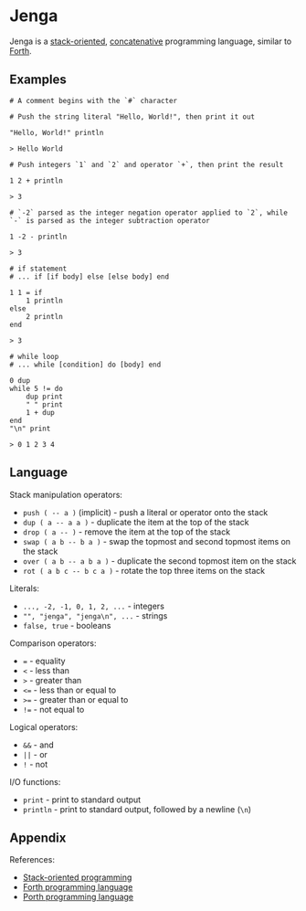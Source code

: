 # Jenga

Jenga is a [stack-oriented](https://en.wikipedia.org/wiki/Stack-oriented_programming), [concatenative](https://en.wikipedia.org/wiki/Concatenative_programming_language) programming language, similar to [Forth](https://en.wikipedia.org/wiki/Forth_(programming_language)).

## Examples

```
# A comment begins with the `#` character
```

```
# Push the string literal "Hello, World!", then print it out

"Hello, World!" println

> Hello World
```

```
# Push integers `1` and `2` and operator `+`, then print the result

1 2 + println

> 3
```

```
# `-2` parsed as the integer negation operator applied to `2`, while `-` is parsed as the integer subtraction operator

1 -2 - println

> 3
```

```
# if statement
# ... if [if body] else [else body] end

1 1 = if
    1 println
else
    2 println
end

> 3
```

```
# while loop
# ... while [condition] do [body] end

0 dup
while 5 != do
    dup print
    " " print
    1 + dup
end
"\n" print

> 0 1 2 3 4
```

## Language

Stack manipulation operators:
- `push ( -- a )` (implicit) - push a literal or operator onto the stack
- `dup ( a -- a a )` - duplicate the item at the top of the stack
- `drop ( a -- )` - remove the item at the top of the stack
- `swap ( a b -- b a )` - swap the topmost and second topmost items on the stack
- `over ( a b -- a b a )` - duplicate the second topmost item on the stack
- `rot ( a b c -- b c a )` - rotate the top three items on the stack

Literals:
- `..., -2, -1, 0, 1, 2, ...` - integers
- `"", "jenga", "jenga\n", ...` - strings
- `false, true` - booleans

Comparison operators:
- `=` - equality
- `<` - less than
- `>` - greater than
- `<=` - less than or equal to
- `>=` - greater than or equal to
- `!=` - not equal to

Logical operators:
- `&&` - and
- `||` - or
- `!` - not

I/O functions:
- `print` - print to standard output
- `println` - print to standard output, followed by a newline (`\n`)

## Appendix

References:
- [Stack-oriented programming](https://en.wikipedia.org/wiki/Stack-oriented_programming)
- [Forth programming language](https://en.wikipedia.org/wiki/Forth_(programming_language))
- [Porth programming language](https://gitlab.com/tsoding/porth)
